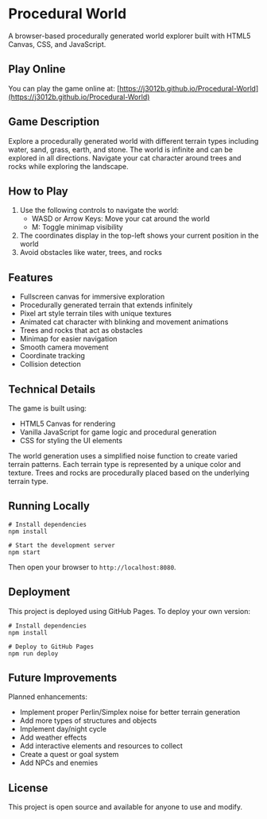 # Procedural World

A browser-based procedurally generated world explorer built with HTML5 Canvas, CSS, and JavaScript.

## Play Online

You can play the game online at: [https://j3012b.github.io/Procedural-World](https://j3012b.github.io/Procedural-World)

## Game Description

Explore a procedurally generated world with different terrain types including water, sand, grass, earth, and stone. The world is infinite and can be explored in all directions. Navigate your cat character around trees and rocks while exploring the landscape.

## How to Play

1. Use the following controls to navigate the world:
   - WASD or Arrow Keys: Move your cat around the world
   - M: Toggle minimap visibility
2. The coordinates display in the top-left shows your current position in the world
3. Avoid obstacles like water, trees, and rocks

## Features

- Fullscreen canvas for immersive exploration
- Procedurally generated terrain that extends infinitely
- Pixel art style terrain tiles with unique textures
- Animated cat character with blinking and movement animations
- Trees and rocks that act as obstacles
- Minimap for easier navigation
- Smooth camera movement
- Coordinate tracking
- Collision detection

## Technical Details

The game is built using:
- HTML5 Canvas for rendering
- Vanilla JavaScript for game logic and procedural generation
- CSS for styling the UI elements

The world generation uses a simplified noise function to create varied terrain patterns. Each terrain type is represented by a unique color and texture. Trees and rocks are procedurally placed based on the underlying terrain type.

## Running Locally

```
# Install dependencies
npm install

# Start the development server
npm start
```

Then open your browser to `http://localhost:8080`.

## Deployment

This project is deployed using GitHub Pages. To deploy your own version:

```
# Install dependencies
npm install

# Deploy to GitHub Pages
npm run deploy
```

## Future Improvements

Planned enhancements:
- Implement proper Perlin/Simplex noise for better terrain generation
- Add more types of structures and objects
- Implement day/night cycle
- Add weather effects
- Add interactive elements and resources to collect
- Create a quest or goal system
- Add NPCs and enemies

## License

This project is open source and available for anyone to use and modify. 